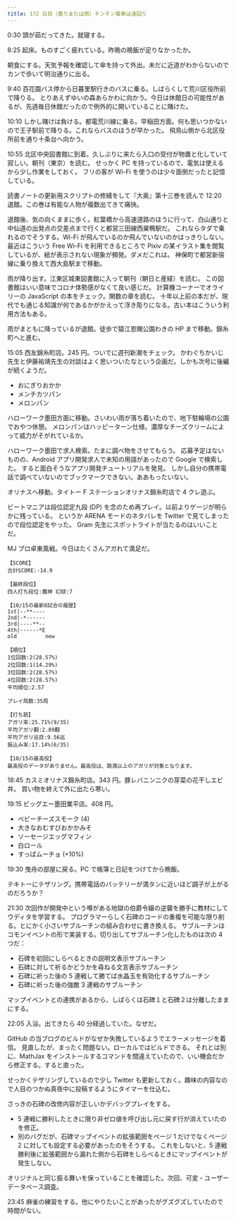 ```yaml
---
title: 172 日目（曇りまたは雨）チンチン電車は遠回り
---
```


0:30 頭が茹だってきた。就寝する。

8:25 起床。ものすごく疲れている。昨晩の晩飯が足りなかったか。

朝食にする。天気予報を確認して傘を持って外出。未だに近道がわからないのでカンで歩いて明治通りに出る。

9:40 百花園バス停から日暮里駅行きのバスに乗る。しばらくして荒川区役所前で降りる。
とりあえずゆいの森あらかわに向かう。今日は休館日の可能性があるが、先週毎日休館だったので例外的に開いていることに賭けた。

10:10 しかし賭けは負ける。都電荒川線に乗る。早稲田方面。何も思いつかないので王子駅前で降りる。これならバスのほうが早かった。
飛鳥山側から北区役所前を通り十条台へ向かう。

10:55 北区中央図書館に到着。久しぶりに来たら入口の受付が物置と化していて寂しい。朝刊（東京）を読む。
せっかく PC を持っているので、電気は使えるから少し作業をしておく。
フリの客が Wi-Fi を使うのは少々面倒だったと記憶している。

読書ノートの更新用スクリプトの修繕をして『大奥』第十三巻を読んで 12:20 退館。この巻は有能な人物が複数出てきて痛快。

退館後、気の向くままに歩く。紅葉橋から高速道路のほうに行って、白山通りと中仙道の出発点の交差点まで行くと都営三田線西巣鴨駅だ。
これならタダで乗れるのでそうする。Wi-Fi が飛んでいるのか飛んでいないのかはっきりしない。
最近はこういう Free Wi-Fi を利用できるところで Pixiv の某イラスト集を閲覧しているが、絵が表示されない現象が頻発。ダメだこれは。
神保町で都営新宿線に乗り換えて西大島駅まで移動。

雨が降り出す。江東区城東図書館に入って朝刊（朝日と産経）を読む。
この図書館はいい意味でコロナ体勢感がなくて良い感じだ。
計算機コーナーでオライリーの JavaScript の本をチェック。関数の章を読む。
十年以上前の本だが、現代でも通じる知識が何であるかがかえって浮き彫りになる。古い本はこういう利用方法もある。

雨がまともに降っているが退館。徒歩で猿江恩賜公園わきの HP まで移動。錦糸町へと進む。

15:05 西友錦糸町店。245 円。ついでに週刊新潮をチェック。
かわぐちかいじ先生と伊藤祐靖先生の対談はよく思いついたなという企画だ。しかも次号に後編が続くようだ。

* おにぎりおかか
* メンチカツパン
* メロンパン

ハローワーク墨田方面に移動。さいわい雨が落ち着いたので、地下駐輪場の公園でおやつ休憩。
メロンパンはハッピーターン仕様。濃厚なチーズクリームによって威力がそがれているか。

ハローワーク墨田で求人検索。たまに調べ物をさせてもらう。
応募予定はないものの、Android アプリ開発求人で未知の用語があったので Google で検索した。
すると面白そうなアプリ開発チュートリアルを発見。
しかし自分の携帯電話で調べていないのでブックマークできない。ああもったいない。

オリナスへ移動。タイトー F ステーションオリナス錦糸町店で 4 クレ遊ぶ。

ビートマニアは段位認定九段 (DP) を念のため再プレイ。以前よりゲージが明らかに残っている。
というか ARENA モードのネタバレを Twitter で見てしまったので段位認定をやった。
Gram 先生にスポットライトが当たるのはいいことだ。

MJ プロ卓東風戦。今日はたくさんアガれて満足だ。

```text
【SCORE】
合計SCORE:-14.9

【最終段位】
四人打ち段位:魔神 幻球:7

【10/15の最新8試合の履歴】
1st|--**----
2nd|-*------
3rd|----**--
4th|------*E
old         new

【順位】
1位回数:2(28.57%)
2位回数:1(14.29%)
3位回数:2(28.57%)
4位回数:2(28.57%)
平均順位:2.57

プレイ局数:35局

【打ち筋】
アガリ率:25.71%(9/35)
平均アガリ翻:2.89翻
平均アガリ巡目:9.56巡
振込み率:17.14%(6/35)

【10/15の最高役】
最高役のデータがありません。最高役は、跳満以上のアガリが対象となります。
```

18:45 カスミオリナス錦糸町店。343 円。豚レバニンニクの芽菜の花干しエビ丼。
買い物を終えて外に出たら寒い。

19:15 ビッグエー墨田業平店。408 円。

* ベビーチーズスモーク (4)
* 大きなおむすびおかかみそ
* ソーセージエッグマフィン
* 白ロール
* すっぱムーチョ (+10%)

19:30 曳舟の部屋に戻る。PC で帳簿と日記をつけてから晩飯。

テキトーにテザリング。携帯電話のバッテリーが満タンに近いほど調子が上がるのだろうか？

21:30 次回作が開発中という噂がある地獄の伯爵令嬢の逆襲を勝手に教材にしてウディタを学習する。
プログラマーらしく石碑のコードの重複を可能な限り削る。とにかく小さいサブルーチンの組み合わせに書き換える。
サブルーチンはコモンイベントの形で実装する。切り出してサブルーチン化したものは次の 4 つだ：

* 石碑を初回にしらべるときの説明文表示サブルーチン
* 石碑に対して祈るかどうかを尋ねる文言表示サブルーチン
* 石碑に祈った後の 5 連戦して勝てば水晶玉を有効化するサブルーチン
* 石碑に祈った後の強敵 3 連戦のサブルーチン

マップイベントとの連携があるから、しばらくは石碑１と石碑２は分離したままにする。

22:05 入浴。出てきたら 40 分経過していた。なぜだ。

GitHub の当ブログのビルドがなぜか失敗しているようでエラーメッセージを着信。
見直したが、まったく問題ない。ローカルではビルドできる。
それとは別に、MathJax をインストールするコマンドを間違えていたので、いい機会だから修正する。すると直った。

せっかくテザリングしているので少し Twitter も更新しておく。趣味の内容なので人目のつかぬ真夜中に投稿するようにタイマーを仕込む。

さっきの石碑の改修内容が正しいかデバッグプレイをする。

* 5 連戦に勝利したときに限り非ゼロ値を呼び出し元に戻す行が消えていたのを修正。
* 別のバグだが、石碑マップイベントの拡張範囲をページ 1 だけでなくページ 2 に対しても設定する必要があったのをそうする。
  これをしないと、5 連戦勝利後に拡張範囲から漏れた側から石碑をしらべるときにマップイベントが発生しない。

オリジナルと同じ振る舞いを保っていることを確認した。次回、可変・ユーザーデータベース調査。

23:45 麻雀の練習をする。他にやりたいことがあったがグズグズしていたので時間がない。
